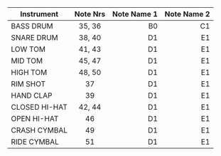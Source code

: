 | Instrument      | Note Nrs    | Note Name 1  	| Note Name 2  |
| -------------   |:-----------:| ----:		| ---:		|
| BASS DRUM       | 35, 36      |  B0  		|  C1		 |
| SNARE DRUM      | 38, 40      |   D1 		|  E1 		|
| LOW TOM         | 41, 43      |   D1 		|  E1 		|
| MID TOM      	  | 45, 47      |   D1 		|  E1 		|
| HIGH TOM        | 48, 50      |   D1 		|  E1 		|
| RIM SHOT        | 37      	|   D1 		|  E1 		|
| HAND CLAP	  | 39      	|   D1 		|  E1 		|
| CLOSED HI-HAT	  | 42, 44      |   D1 		|  E1 		|
| OPEN HI-HAT     | 46    	|   D1 		|  E1 		|
| CRASH CYMBAL    | 49     	|   D1 		|  E1 		|
| RIDE CYMBAL     | 51    	|   D1 		|  E1 		|
